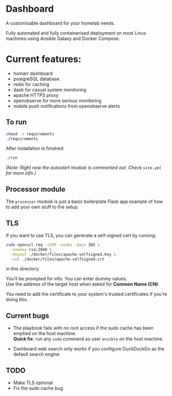 # Dashboard

A customisable dashboard for your homelab needs.

Fully automated and fully containerised deployment on most Linux machines using Ansible Galaxy and Docker Compose.

# Current features:
- homarr dashboard
- postgreSQL database
- redis for caching
- dash for casual system monitoring
- apache HTTPS proxy
- openobserve for more serious monitoring
- mobile push notifications from openobserve alerts

## To run

```bash
chmod -x requirements
./requirements
```

After installation is finished:
```bash
./run
```

*(Note: Right now the autostart module is commented out. Check `site.yml` for more info.)*

## Processor module

The `processor` module is just a basic boilerplate Flask app example of how to add your own stuff to the setup.

## TLS

If you want to use TLS, you can generate a self-signed cert by running:

```bash
sudo openssl req -x509 -nodes -days 365 \
  -newkey rsa:2048 \
  -keyout ./docker/files/apache-selfsigned.key \
  -out ./docker/files/apache-selfsigned.crt
```

in this directory.

You'll be prompted for info. You can enter dummy values.  
Use the address of the target host when asked for **Common Name (CN)**.

You need to add the certificate to your system's trusted certificates if you're doing this.

## Current bugs

- The playbook fails with no root access if the sudo cache has been emptied on the host machine.  
  **Quick fix**: run any `sudo` command as user `ansible` on the host machine.

- Dashboard web search only works if you configure DuckDuckGo as the default search engine

## TODO

- Make TLS optional
- Fix the sudo cache bug
